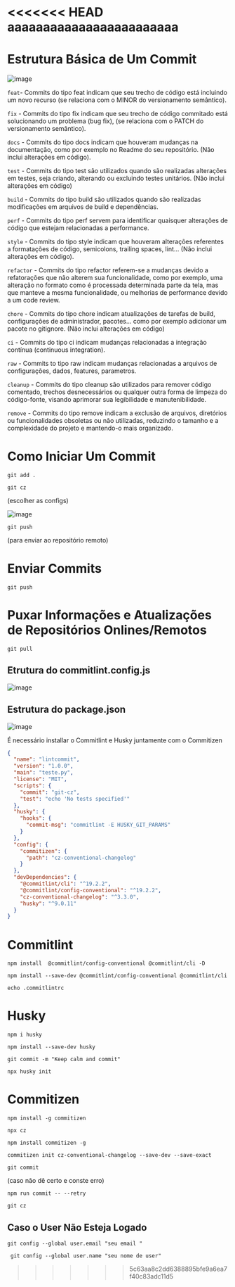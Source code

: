 <<<<<<< HEAD
aaaaaaaaaaaaaaaaaaaaaaaa
=======
# Estrutura Básica de Um Commit
![image](https://github.com/SarahSHortiz/committeste/assets/112779900/8aa63fcf-6cdb-4e1f-b9e8-dffa4a4dd0fb)

```feat```- Commits do tipo feat indicam que seu trecho de código está incluindo um novo recurso (se relaciona com o MINOR do versionamento semântico).

```fix``` - Commits do tipo fix indicam que seu trecho de código commitado está solucionando um problema (bug fix), (se relaciona com o PATCH do versionamento semântico).

```docs``` - Commits do tipo docs indicam que houveram mudanças na documentação, como por exemplo no Readme do seu repositório. (Não inclui alterações em código).

```test``` - Commits do tipo test são utilizados quando são realizadas alterações em testes, seja criando, alterando ou excluindo testes unitários. (Não inclui alterações em código)

```build``` - Commits do tipo build são utilizados quando são realizadas modificações em arquivos de build e dependências.

```perf``` - Commits do tipo perf servem para identificar quaisquer alterações de código que estejam relacionadas a performance.

```style``` - Commits do tipo style indicam que houveram alterações referentes a formatações de código, semicolons, trailing spaces, lint... (Não inclui alterações em código).

```refactor``` - Commits do tipo refactor referem-se a mudanças devido a refatorações que não alterem sua funcionalidade, como por exemplo, uma alteração no formato como é processada determinada parte da tela, mas que manteve a mesma funcionalidade, ou melhorias de performance devido a um code review.

```chore``` - Commits do tipo chore indicam atualizações de tarefas de build, configurações de administrador, pacotes... como por exemplo adicionar um pacote no gitignore. (Não inclui alterações em código)

```ci``` - Commits do tipo ci indicam mudanças relacionadas a integração contínua (continuous integration).

```raw``` - Commits to tipo raw indicam mudanças relacionadas a arquivos de configurações, dados, features, parametros.

```cleanup``` - Commits do tipo cleanup são utilizados para remover código comentado, trechos desnecessários ou qualquer outra forma de limpeza do código-fonte, visando aprimorar sua legibilidade e manutenibilidade.

```remove``` - Commits do tipo remove indicam a exclusão de arquivos, diretórios ou funcionalidades obsoletas ou não utilizadas, reduzindo o tamanho e a complexidade do projeto e mantendo-o mais organizado.

# Como Iniciar Um Commit
```
git add .
```
```
git cz
```
(escolher as configs)

![image](https://github.com/SarahSHortiz/committeste/assets/112779900/77e96fb5-f7ea-41fe-8bc4-527ad80b1878)
```
git push
```
(para enviar ao repositório remoto)

# Enviar Commits
```
git push
```
# Puxar Informações e Atualizações de Repositórios Onlines/Remotos
```
git pull
```


## Etrutura do commitlint.config.js 
![image](https://github.com/SarahSHortiz/committeste/assets/112779900/3ce75e96-6756-49cf-807b-88056aeda201)

## Estrutura do package.json 

![image](https://github.com/SarahSHortiz/committeste/assets/112779900/890a1742-4e31-43c0-8849-cdfbdb719ef2)

É necessário installar o Commitlint e Husky juntamente com o Commitizen

```json
{
  "name": "lintcommit",
  "version": "1.0.0",
  "main": "teste.py",
  "license": "MIT",
  "scripts": {
    "commit": "git-cz",
    "test": "echo 'No tests specified'"
  },
  "husky": {
    "hooks": {
      "commit-msg": "commitlint -E HUSKY_GIT_PARAMS"
    }
  },
  "config": {
    "commitizen": {
      "path": "cz-conventional-changelog"
    }
  },
  "devDependencies": {
    "@commitlint/cli": "^19.2.2",
    "@commitlint/config-conventional": "^19.2.2",
    "cz-conventional-changelog": "^3.3.0",
    "husky": "^9.0.11"
  }
}
```
# Commitlint
```
npm install  @commitlint/config-conventional @commitlint/cli -D
```
```
npm install --save-dev @commitlint/config-conventional @commitlint/cli
```
```
echo .commitlintrc
```
# Husky
```
npm i husky
```
```
npm install --save-dev husky
```
```
git commit -m "Keep calm and commit"
```
```
npx husky init
```
# Commitizen
```                                                                                        
npm install -g commitizen
```
```                                                                                      
npx cz
```
```
npm install commitizen -g
```
```                                                                                     
commitizen init cz-conventional-changelog --save-dev --save-exact
```
```
git commit                                                                                                         
```
(caso não dê certo e conste erro)
```
npm run commit -- --retry
```
```
git cz
```
## Caso o User Não Esteja Logado
```
git config --global user.email "seu email "
```
```
 git config --global user.name "seu nome de user"                 

```


>>>>>>> 5c63aa8c2dd6388895bfe9a6ea7f40c83adc11d5

